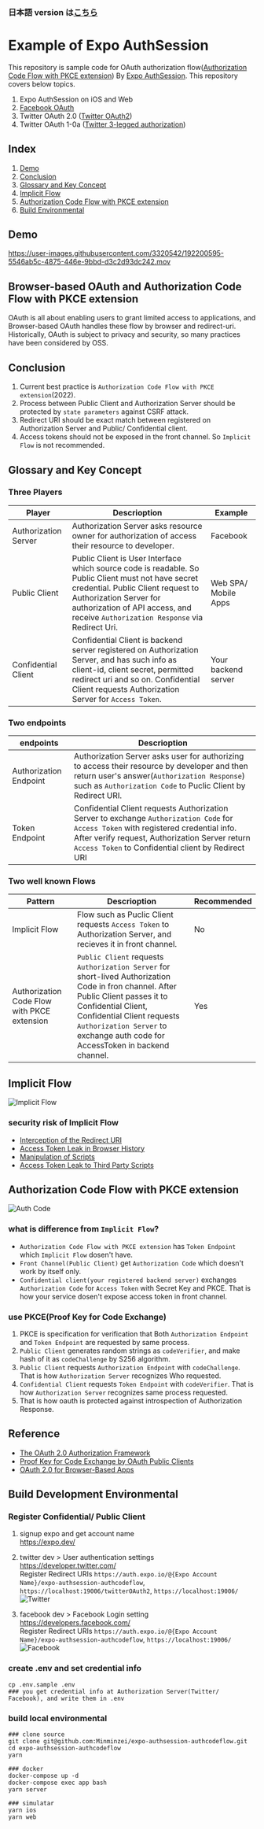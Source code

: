 ### 日本語 version は[こちら](https://github.com/Minminzei/expo-authsession-authcodeflow/blob/main/README.ja.md)

# Example of Expo AuthSession

This repository is sample code for OAuth authorization flow([Authorization Code Flow with PKCE extension](https://auth0.com/docs/get-started/authentication-and-authorization-flow/authorization-code-flow-with-proof-key-for-code-exchange-pkce)) By [Expo AuthSession](https://docs.expo.dev/versions/latest/sdk/auth-session/).
This repository covers below topics.

1. Expo AuthSession on iOS and Web
1. [Facebook OAuth](https://developers.facebook.com/docs/facebook-login/guides/advanced/manual-flow/)
1. Twitter OAuth 2.0 ([Twitter OAuth2](https://developer.twitter.com/en/docs/basics/authentication/api-reference/token))
1. Twitter OAuth 1-0a ([Twitter 3-legged authorization](https://developer.twitter.com/en/docs/basics/authentication/overview/3-legged-oauth))

## Index

1. [Demo](#demo)
1. [Conclusion](#conclusion)
1. [Glossary and Key Concept](#glossary)
1. [Implicit Flow](#implicit-flow)
1. [Authorization Code Flow with PKCE extension](#authorization-code)
1. [Build Environmental](#build)

<a id="demo"></a>

## Demo

https://user-images.githubusercontent.com/3320542/192200595-5546ab5c-4875-446e-9bbd-d3c2d93dc242.mov

## Browser-based OAuth and Authorization Code Flow with PKCE extension

OAuth is all about enabling users to grant limited access to applications, and Browser-based OAuth handles these flow by browser and redirect-uri.
Historically, OAuth is subject to privacy and security, so many practices have been considered by OSS.

<a id="conclusion"></a>

## Conclusion

1. Current best practice is `Authorization Code Flow with PKCE extension`(2022).
2. Process between Public Client and Authorization Server should be protected by `state parameters` against CSRF attack.
3. Redirect URI should be exact match between registered on Authorization Server and Public/ Confidential client.
4. Access tokens should not be exposed in the front channel. So `Implicit Flow` is not recommended.

<a id="glossary"></a>

## Glossary and Key Concept

### Three Players

| Player               | Descrioption                                                                                                                                                                                                                                           | Example              |
| -------------------- | ------------------------------------------------------------------------------------------------------------------------------------------------------------------------------------------------------------------------------------------------------ | -------------------- |
| Authorization Server | Authorization Server asks resource owner for authorization of access their resource to developer.                                                                                                                                                      | Facebook             |
| Public Client        | Public Client is User Interface which source code is readable. So Public Client must not have secret credential. Public Client request to Authorization Server for authorization of API access, and receive `Authorization Response` via Redirect Uri. | Web SPA/ Mobile Apps |
| Confidential Client  | Confidential Client is backend server registered on Authorization Server, and has such info as client-id, client secret, permitted redirect uri and so on. Confidential Client requests Authorization Server for `Access Token`.                       | Your backend server  |

### Two endpoints

| endpoints              | Descrioption                                                                                                                                                                                                                                   |
| ---------------------- | ---------------------------------------------------------------------------------------------------------------------------------------------------------------------------------------------------------------------------------------------- |
| Authorization Endpoint | Authorization Server asks user for authorizing to access their resource by developer and then return user's answer(`Authorization Response`) such as `Authorization Code` to Puclic Client by Redirect URI.                                    |
| Token Endpoint         | Confidential Client requests Authorization Server to exchange `Authorization Code` for `Access Token` with registered credential info. After verify request, Authorization Server return `Access Token` to Confidential client by Redirect URI |

### Two well known Flows

| Pattern                                     | Descrioption                                                                                                                                                                                                                                                            | Recommended |
| ------------------------------------------- | ----------------------------------------------------------------------------------------------------------------------------------------------------------------------------------------------------------------------------------------------------------------------- | ----------- |
| Implicit Flow                               | Flow such as Puclic Client requests `Access Token` to Authorization Server, and recieves it in front channel.                                                                                                                                                           | No          |
| Authorization Code Flow with PKCE extension | `Public Client` requests `Authorization Server` for short-lived Authorization Code in fron channel. After Public Client passes it to Confidential Client, Confidential Client requests `Authorization Server` to exchange auth code for AccessToken in backend channel. | Yes         |

<a id="implicit-flow"></a>

## Implicit Flow

![Implicit Flow](https://user-images.githubusercontent.com/3320542/192437986-078370a7-87ec-45cd-97c9-05ff0c6d927b.jpg)

### security risk of Implicit Flow

- [Interception of the Redirect URI](https://datatracker.ietf.org/doc/html/draft-parecki-oauth-browser-based-apps#section-9.8.1)
- [Access Token Leak in Browser History](https://datatracker.ietf.org/doc/html/draft-parecki-oauth-browser-based-apps#section-9.8.2)
- [Manipulation of Scripts](https://datatracker.ietf.org/doc/html/draft-parecki-oauth-browser-based-apps#section-9.8.3)
- [Access Token Leak to Third Party Scripts](https://datatracker.ietf.org/doc/html/draft-parecki-oauth-browser-based-apps#section-9.8.4)

<a id="authorization-code"></a>

## Authorization Code Flow with PKCE extension

![Auth Code](https://user-images.githubusercontent.com/3320542/192439518-0b3692bb-ef2e-4962-aace-5e37d89c15b4.jpg)

### what is difference from `Implicit Flow`?

- `Authorization Code Flow with PKCE extension` has `Token Endpoint` which `Implicit Flow` dosen't have.
- `Front Channel(Public Client)` get `Authorization Code` which doesn't work by itself only.
- `Confidential client(your registered backend server)` exchanges `Authorization Code` for `Access Token` with Secret Key and PKCE. That is how your service dosen't expose access token in front channel.

### use PKCE(Proof Key for Code Exchange)

1. PKCE is specification for verification that Both `Authorization Endpoint` and `Token Endpoint` are requested by same process.
2. `Public Client` generates random strings as `codeVerifier`, and make hash of it as `codeChallenge` by S256 algorithm.
3. `Public Client` requests `Authorization Endpoint` with `codeChallenge`. That is how `Authorization Server` recognizes Who requested.
4. `Confidential Client` requests `Token Endpoint` with `codeVerifier`. That is how `Authorization Server` recognizes same process requested.
5. That is how oauth is protected against introspection of Authorization Response.

## Reference

- [The OAuth 2.0 Authorization Framework](https://www.rfc-editor.org/rfc/rfc6749)
- [Proof Key for Code Exchange by OAuth Public Clients](https://datatracker.ietf.org/doc/html/rfc7636)
- [OAuth 2.0 for Browser-Based Apps](https://datatracker.ietf.org/doc/html/draft-parecki-oauth-browser-based-apps)

<a id="build"></a>

## Build Development Environmental

### Register Confidential/ Public Client

1. signup expo and get account name<br />
   https://expo.dev/

2. twitter dev > User authentication settings<br />
   https://developer.twitter.com/<br />
   Register Redirect URIs `https://auth.expo.io/@{Expo Account Name}/expo-authsession-authcodeflow`, `https://localhost:19006/twitterOAuth2`, `https://localhost:19006/`
   ![Twitter](https://user-images.githubusercontent.com/3320542/192583059-109e69e7-9b8b-454c-a2fe-dcd49ec06418.png)

3. facebook dev > Facebook Login setting<br />
   https://developers.facebook.com/<br />
   Register Redirect URIs `https://auth.expo.io/@{Expo Account Name}/expo-authsession-authcodeflow`, `https://localhost:19006/`
   ![Facebook](https://user-images.githubusercontent.com/3320542/192582412-615e4dbf-11ca-4164-970f-b46f3d407e17.png)

### create .env and set credential info

```
cp .env.sample .env
### you get credential info at Authorization Server(Twitter/ Facebook), and write them in .env
```

### build local environmental

```
### clone source
git clone git@github.com:Minminzei/expo-authsession-authcodeflow.git
cd expo-authsession-authcodeflow
yarn

### docker
docker-compose up -d
docker-compose exec app bash
yarn server

### simulatar
yarn ios
yarn web
```
